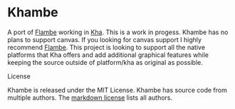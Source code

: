 # Khambe

A port of [Flambe](https://github.com/aduros/flambe/) working in [Kha](//github.com/KTXSoftware/Kha). This is a work in progess. Khambe has no plans to support canvas. If you looking for canvas support I highly recommend [Flambe](//github.com/aduros/flambe). This project is looking to support all the native platforms that Kha offers and add additional graphical features while keeping the source outside of platform/kha as original as possible.

License

Khambe is released under the MIT License. Khambe has source code from multiple authors. The [markdown license](//github.com/sourcreme/khambe/blob/master/license.md) lists all authors.